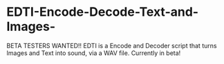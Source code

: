 # EDTI-Encode-Decode-Text-and-Images-
BETA TESTERS WANTED!! EDTI is a Encode and Decoder script that turns Images and Text into sound, via a WAV file. Currently in beta!
